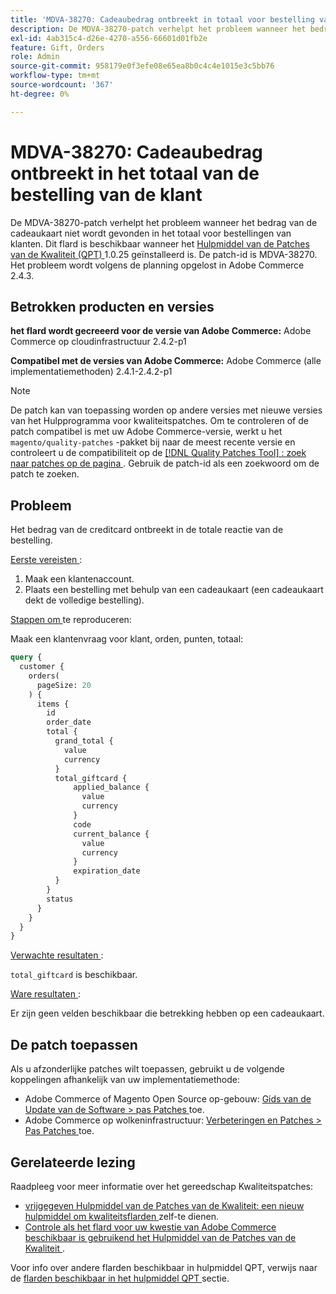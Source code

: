 ```yaml
---
title: 'MDVA-38270: Cadeaubedrag ontbreekt in totaal voor bestelling van klant'
description: De MDVA-38270-patch verhelpt het probleem wanneer het bedrag van de cadeaukaart niet wordt gevonden in het totaal voor bestellingen van klanten. Deze patch is beschikbaar wanneer [Quality Patches Tool (QPT)] (https://devdocs.magento.com/guides/v2.4/comp-mgr/patching.html#mqp) 1.0.25 is geïnstalleerd. De patch-id is MDVA-38270. Het probleem wordt volgens de planning opgelost in Adobe Commerce 2.4.3.
exl-id: 4ab315c4-d26e-4270-a556-66601d01fb2e
feature: Gift, Orders
role: Admin
source-git-commit: 958179e0f3efe08e65ea8b0c4c4e1015e3c5bb76
workflow-type: tm+mt
source-wordcount: '367'
ht-degree: 0%

---
```


# MDVA-38270: Cadeaubedrag ontbreekt in het totaal van de bestelling van de klant

De MDVA-38270-patch verhelpt het probleem wanneer het bedrag van de cadeaukaart niet wordt gevonden in het totaal voor bestellingen van klanten. Dit flard is beschikbaar wanneer het [ Hulpmiddel van de Patches van de Kwaliteit (QPT) ](https://devdocs.magento.com/guides/v2.4/comp-mgr/patching.html#mqp) 1.0.25 geïnstalleerd is. De patch-id is MDVA-38270. Het probleem wordt volgens de planning opgelost in Adobe Commerce 2.4.3.

## Betrokken producten en versies

**het flard wordt gecreeerd voor de versie van Adobe Commerce:**
Adobe Commerce op cloudinfrastructuur 2.4.2-p1

**Compatibel met de versies van Adobe Commerce:**
Adobe Commerce (alle implementatiemethoden) 2.4.1-2.4.2-p1

>[!NOTE]
>
>De patch kan van toepassing worden op andere versies met nieuwe versies van het Hulpprogramma voor kwaliteitspatches. Om te controleren of de patch compatibel is met uw Adobe Commerce-versie, werkt u het `magento/quality-patches` -pakket bij naar de meest recente versie en controleert u de compatibiliteit op de [[!DNL Quality Patches Tool] : zoek naar patches op de pagina ](https://devdocs.magento.com/quality-patches/tool.html#patch-grid) . Gebruik de patch-id als een zoekwoord om de patch te zoeken.

## Probleem

Het bedrag van de creditcard ontbreekt in de totale reactie van de bestelling.

<u> Eerste vereisten </u>:

1. Maak een klantenaccount.
1. Plaats een bestelling met behulp van een cadeaukaart (een cadeaukaart dekt de volledige bestelling).

<u> Stappen om </u> te reproduceren:

Maak een klantenvraag voor klant, orden, punten, totaal:

```GraphQL
query {
  customer {
    orders(
      pageSize: 20
    ) {
      items {
        id
        order_date
        total {
          grand_total {
            value
            currency
          }
          total_giftcard {
              applied_balance {
                value
                currency
              }
              code
              current_balance {
                value
                currency
              }
              expiration_date
          }
        }
        status
      }
    }
  }
}
```

<u> Verwachte resultaten </u>:

`total_giftcard` is beschikbaar.

<u> Ware resultaten </u>:

Er zijn geen velden beschikbaar die betrekking hebben op een cadeaukaart.

## De patch toepassen

Als u afzonderlijke patches wilt toepassen, gebruikt u de volgende koppelingen afhankelijk van uw implementatiemethode:

* Adobe Commerce of Magento Open Source op-gebouw: [ Gids van de Update van de Software > pas Patches ](https://devdocs.magento.com/guides/v2.4/comp-mgr/patching/mqp.html) toe.
* Adobe Commerce op wolkeninfrastructuur: [ Verbeteringen en Patches > Pas Patches ](https://devdocs.magento.com/cloud/project/project-patch.html) toe.

## Gerelateerde lezing

Raadpleeg voor meer informatie over het gereedschap Kwaliteitspatches:

* [ vrijgegeven Hulpmiddel van de Patches van de Kwaliteit: een nieuw hulpmiddel om kwaliteitsflarden ](/help/announcements/adobe-commerce-announcements/magento-quality-patches-released-new-tool-to-self-serve-quality-patches.md) zelf-te dienen.
* [ Controle als het flard voor uw kwestie van Adobe Commerce beschikbaar is gebruikend het Hulpmiddel van de Patches van de Kwaliteit ](/help/support-tools/patches-available-in-qpt-tool/check-patch-for-magento-issue-with-magento-quality-patches.md).

Voor info over andere flarden beschikbaar in hulpmiddel QPT, verwijs naar de [ flarden beschikbaar in het hulpmiddel QPT ](https://support.magento.com/hc/en-us/sections/360010506631-Patches-available-in-QPT-tool-) sectie.
